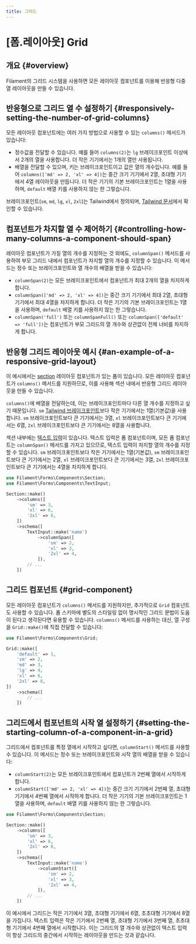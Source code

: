 ```yaml
---
title: 그리드
---
```

# [폼.레이아웃] Grid
## 개요 {#overview}

Filament의 그리드 시스템을 사용하면 모든 레이아웃 컴포넌트를 이용해 반응형 다중 열 레이아웃을 만들 수 있습니다.

## 반응형으로 그리드 열 수 설정하기 {#responsively-setting-the-number-of-grid-columns}

모든 레이아웃 컴포넌트에는 여러 가지 방법으로 사용할 수 있는 `columns()` 메서드가 있습니다:

- 정수값을 전달할 수 있습니다. 예를 들어 `columns(2)`는 `lg` 브레이크포인트 이상에서 2개의 열을 사용합니다. 더 작은 기기에서는 1개의 열만 사용됩니다.
- 배열을 전달할 수 있으며, 키는 브레이크포인트이고 값은 열의 개수입니다. 예를 들어 `columns(['md' => 2, 'xl' => 4])`는 중간 크기 기기에서 2열, 초대형 기기에서 4열 레이아웃을 만듭니다. 더 작은 기기의 기본 브레이크포인트는 1열을 사용하며, `default` 배열 키를 사용하지 않는 한 그렇습니다.

브레이크포인트(`sm`, `md`, `lg`, `xl`, `2xl`)는 Tailwind에서 정의되며, [Tailwind 문서](https://tailwindcss.com/docs/responsive-design#overview)에서 확인할 수 있습니다.

## 컴포넌트가 차지할 열 수 제어하기 {#controlling-how-many-columns-a-component-should-span}

레이아웃 컴포넌트가 가질 열의 개수를 지정하는 것 외에도, `columnSpan()` 메서드를 사용하여 부모 그리드 내에서 컴포넌트가 차지할 열의 개수를 지정할 수 있습니다. 이 메서드는 정수 또는 브레이크포인트와 열 개수의 배열을 받을 수 있습니다:

- `columnSpan(2)`는 모든 브레이크포인트에서 컴포넌트가 최대 2개의 열을 차지하게 합니다.
- `columnSpan(['md' => 2, 'xl' => 4])`는 중간 크기 기기에서 최대 2열, 초대형 기기에서 최대 4열을 차지하게 합니다. 더 작은 기기의 기본 브레이크포인트는 1열을 사용하며, `default` 배열 키를 사용하지 않는 한 그렇습니다.
- `columnSpan('full')` 또는 `columnSpanFull()` 또는 `columnSpan(['default' => 'full'])`는 컴포넌트가 부모 그리드의 열 개수와 상관없이 전체 너비를 차지하게 합니다.

## 반응형 그리드 레이아웃 예시 {#an-example-of-a-responsive-grid-layout}

이 예시에서는 [section](section) 레이아웃 컴포넌트가 있는 폼이 있습니다. 모든 레이아웃 컴포넌트가 `columns()` 메서드를 지원하므로, 이를 사용해 섹션 내에서 반응형 그리드 레이아웃을 만들 수 있습니다.

`columns()`에 배열을 전달하는데, 이는 브레이크포인트마다 다른 열 개수를 지정하고 싶기 때문입니다. `sm` [Tailwind 브레이크포인트](https://tailwindcss.com/docs/responsive-design#overview)보다 작은 기기에서는 1열(기본값)을 사용합니다. `sm` 브레이크포인트보다 큰 기기에서는 3열, `xl` 브레이크포인트보다 큰 기기에서는 6열, `2xl` 브레이크포인트보다 큰 기기에서는 8열을 사용합니다.

섹션 내부에는 [텍스트 입력](../fields/text-input)이 있습니다. 텍스트 입력은 폼 컴포넌트이며, 모든 폼 컴포넌트는 `columnSpan()` 메서드를 가지고 있으므로, 텍스트 입력이 차지할 열의 개수를 지정할 수 있습니다. `sm` 브레이크포인트보다 작은 기기에서는 1열(기본값), `sm` 브레이크포인트보다 큰 기기에서는 2열, `xl` 브레이크포인트보다 큰 기기에서는 3열, `2xl` 브레이크포인트보다 큰 기기에서는 4열을 차지하게 합니다.

```php
use Filament\Forms\Components\Section;
use Filament\Forms\Components\TextInput;

Section::make()
    ->columns([
        'sm' => 3,
        'xl' => 6,
        '2xl' => 8,
    ])
    ->schema([
        TextInput::make('name')
            ->columnSpan([
                'sm' => 2,
                'xl' => 3,
                '2xl' => 4,
            ]),
        // ...
    ])
```

## 그리드 컴포넌트 {#grid-component}

모든 레이아웃 컴포넌트가 `columns()` 메서드를 지원하지만, 추가적으로 `Grid` 컴포넌트도 사용할 수 있습니다. 폼 스키마에 별도의 스타일링 없이 명시적인 그리드 문법이 도움이 된다고 생각된다면 유용할 수 있습니다. `columns()` 메서드를 사용하는 대신, 열 구성을 `Grid::make()`에 직접 전달할 수 있습니다:

```php
use Filament\Forms\Components\Grid;

Grid::make([
    'default' => 1,
    'sm' => 2,
    'md' => 3,
    'lg' => 4,
    'xl' => 6,
    '2xl' => 8,
])
    ->schema([
        // ...
    ])
```

## 그리드에서 컴포넌트의 시작 열 설정하기 {#setting-the-starting-column-of-a-component-in-a-grid}

그리드에서 컴포넌트를 특정 열에서 시작하고 싶다면, `columnStart()` 메서드를 사용할 수 있습니다. 이 메서드는 정수 또는 브레이크포인트와 시작 열의 배열을 받을 수 있습니다:

- `columnStart(2)`는 모든 브레이크포인트에서 컴포넌트가 2번째 열에서 시작하게 합니다.
- `columnStart(['md' => 2, 'xl' => 4])`는 중간 크기 기기에서 2번째 열, 초대형 기기에서 4번째 열에서 시작하게 합니다. 더 작은 기기의 기본 브레이크포인트는 1열을 사용하며, `default` 배열 키를 사용하지 않는 한 그렇습니다.

```php
use Filament\Forms\Components\Section;

Section::make()
    ->columns([
        'sm' => 3,
        'xl' => 6,
        '2xl' => 8,
    ])
    ->schema([
        TextInput::make('name')
            ->columnStart([
                'sm' => 2,
                'xl' => 3,
                '2xl' => 4,
            ]),
        // ...
    ])
```

이 예시에서 그리드는 작은 기기에서 3열, 초대형 기기에서 6열, 초초대형 기기에서 8열을 가집니다. 텍스트 입력은 작은 기기에서 2번째 열, 초대형 기기에서 3번째 열, 초초대형 기기에서 4번째 열에서 시작합니다. 이는 그리드의 열 개수와 상관없이 텍스트 입력이 항상 그리드의 중간에서 시작하는 레이아웃을 만드는 것과 같습니다.

